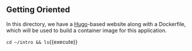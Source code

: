 ## Getting Oriented

In this directory, we have a [Hugo][0]-based website along with a Dockerfile,
which will be used to build a container image for this application.

`cd ~/intro && ls`{{execute}}

[0]: https://gohugo.io/